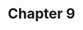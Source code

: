 ---
layout: chapterlist9
title: Chapter 9
number: 9
pdfchl: ch9
pdfpq: ch9practice
pdfpq2: ch9practice2
pronunciation: https://youtu.be/EiC1BVQPb9E?feature=shared
---